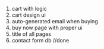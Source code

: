 1. cart with logic
2. cart design ui
3. auto-generated email when buying
4. buy now page with proper ui
5. title of all pages
6. contact form db //done